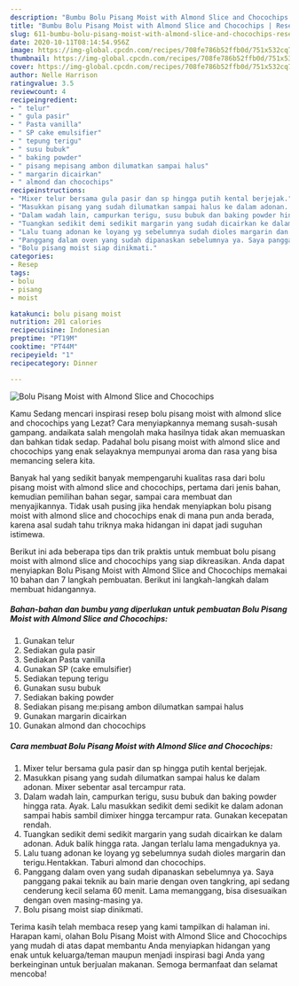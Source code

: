 ```yaml
---
description: "Bumbu Bolu Pisang Moist with Almond Slice and Chocochips | Resep Bumbu Bolu Pisang Moist with Almond Slice and Chocochips Yang Sedap"
title: "Bumbu Bolu Pisang Moist with Almond Slice and Chocochips | Resep Bumbu Bolu Pisang Moist with Almond Slice and Chocochips Yang Sedap"
slug: 611-bumbu-bolu-pisang-moist-with-almond-slice-and-chocochips-resep-bumbu-bolu-pisang-moist-with-almond-slice-and-chocochips-yang-sedap
date: 2020-10-11T08:14:54.956Z
image: https://img-global.cpcdn.com/recipes/708fe786b52ffb0d/751x532cq70/bolu-pisang-moist-with-almond-slice-and-chocochips-foto-resep-utama.jpg
thumbnail: https://img-global.cpcdn.com/recipes/708fe786b52ffb0d/751x532cq70/bolu-pisang-moist-with-almond-slice-and-chocochips-foto-resep-utama.jpg
cover: https://img-global.cpcdn.com/recipes/708fe786b52ffb0d/751x532cq70/bolu-pisang-moist-with-almond-slice-and-chocochips-foto-resep-utama.jpg
author: Nelle Harrison
ratingvalue: 3.5
reviewcount: 4
recipeingredient:
- " telur"
- " gula pasir"
- " Pasta vanilla"
- " SP cake emulsifier"
- " tepung terigu"
- " susu bubuk"
- " baking powder"
- " pisang mepisang ambon dilumatkan sampai halus"
- " margarin dicairkan"
- " almond dan chocochips"
recipeinstructions:
- "Mixer telur bersama gula pasir dan sp hingga putih kental berjejak."
- "Masukkan pisang yang sudah dilumatkan sampai halus ke dalam adonan. Mixer sebentar asal tercampur rata."
- "Dalam wadah lain, campurkan terigu, susu bubuk dan baking powder hingga rata. Ayak. Lalu masukkan sedikit demi sedikit ke dalam adonan sampai habis sambil dimixer hingga tercampur rata. Gunakan kecepatan rendah."
- "Tuangkan sedikit demi sedikit margarin yang sudah dicairkan ke dalam adonan. Aduk balik hingga rata. Jangan terlalu lama mengaduknya ya."
- "Lalu tuang adonan ke loyang yg sebelumnya sudah dioles margarin dan terigu.Hentakkan. Taburi almond dan chocochips."
- "Panggang dalam oven yang sudah dipanaskan sebelumnya ya. Saya panggang pakai teknik au bain marie dengan oven tangkring, api sedang cenderung kecil selama 60 menit. Lama memanggang, bisa disesuaikan dengan oven masing-masing ya."
- "Bolu pisang moist siap dinikmati."
categories:
- Resep
tags:
- bolu
- pisang
- moist

katakunci: bolu pisang moist 
nutrition: 201 calories
recipecuisine: Indonesian
preptime: "PT19M"
cooktime: "PT44M"
recipeyield: "1"
recipecategory: Dinner

---
```



![Bolu Pisang Moist with Almond Slice and Chocochips](https://img-global.cpcdn.com/recipes/708fe786b52ffb0d/751x532cq70/bolu-pisang-moist-with-almond-slice-and-chocochips-foto-resep-utama.jpg)

Kamu Sedang mencari inspirasi resep bolu pisang moist with almond slice and chocochips yang Lezat? Cara menyiapkannya memang susah-susah gampang. andaikata salah mengolah maka hasilnya tidak akan memuaskan dan bahkan tidak sedap. Padahal bolu pisang moist with almond slice and chocochips yang enak selayaknya mempunyai aroma dan rasa yang bisa memancing selera kita.

Banyak hal yang sedikit banyak mempengaruhi kualitas rasa dari bolu pisang moist with almond slice and chocochips, pertama dari jenis bahan, kemudian pemilihan bahan segar, sampai cara membuat dan menyajikannya. Tidak usah pusing jika hendak menyiapkan bolu pisang moist with almond slice and chocochips enak di mana pun anda berada, karena asal sudah tahu triknya maka hidangan ini dapat jadi suguhan istimewa.




Berikut ini ada beberapa tips dan trik praktis untuk membuat bolu pisang moist with almond slice and chocochips yang siap dikreasikan. Anda dapat menyiapkan Bolu Pisang Moist with Almond Slice and Chocochips memakai 10 bahan dan 7 langkah pembuatan. Berikut ini langkah-langkah dalam membuat hidangannya.

<!--inarticleads1-->

##### Bahan-bahan dan bumbu yang diperlukan untuk pembuatan Bolu Pisang Moist with Almond Slice and Chocochips:

1. Gunakan  telur
1. Sediakan  gula pasir
1. Sediakan  Pasta vanilla
1. Gunakan  SP (cake emulsifier)
1. Sediakan  tepung terigu
1. Gunakan  susu bubuk
1. Sediakan  baking powder
1. Sediakan  pisang me:pisang ambon dilumatkan sampai halus
1. Gunakan  margarin dicairkan
1. Gunakan  almond dan chocochips




<!--inarticleads2-->

##### Cara membuat Bolu Pisang Moist with Almond Slice and Chocochips:

1. Mixer telur bersama gula pasir dan sp hingga putih kental berjejak.
1. Masukkan pisang yang sudah dilumatkan sampai halus ke dalam adonan. Mixer sebentar asal tercampur rata.
1. Dalam wadah lain, campurkan terigu, susu bubuk dan baking powder hingga rata. Ayak. Lalu masukkan sedikit demi sedikit ke dalam adonan sampai habis sambil dimixer hingga tercampur rata. Gunakan kecepatan rendah.
1. Tuangkan sedikit demi sedikit margarin yang sudah dicairkan ke dalam adonan. Aduk balik hingga rata. Jangan terlalu lama mengaduknya ya.
1. Lalu tuang adonan ke loyang yg sebelumnya sudah dioles margarin dan terigu.Hentakkan. Taburi almond dan chocochips.
1. Panggang dalam oven yang sudah dipanaskan sebelumnya ya. Saya panggang pakai teknik au bain marie dengan oven tangkring, api sedang cenderung kecil selama 60 menit. Lama memanggang, bisa disesuaikan dengan oven masing-masing ya.
1. Bolu pisang moist siap dinikmati.




Terima kasih telah membaca resep yang kami tampilkan di halaman ini. Harapan kami, olahan Bolu Pisang Moist with Almond Slice and Chocochips yang mudah di atas dapat membantu Anda menyiapkan hidangan yang enak untuk keluarga/teman maupun menjadi inspirasi bagi Anda yang berkeinginan untuk berjualan makanan. Semoga bermanfaat dan selamat mencoba!
